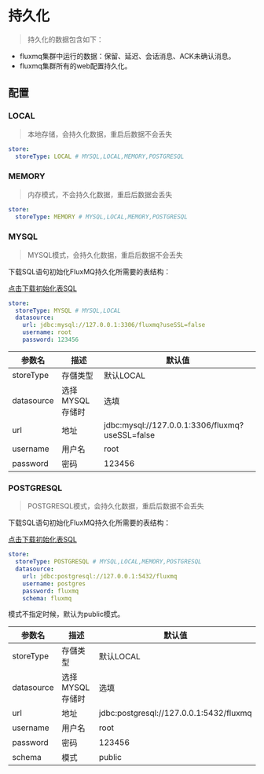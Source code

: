 # 持久化

> 持久化的数据包含如下：

- fluxmq集群中运行的数据：保留、延迟、会话消息、ACK未确认消息。
- fluxmq集群所有的web配置持久化。

## 配置


### LOCAL
> 本地存储，会持久化数据，重启后数据不会丢失
```yaml
store:
  storeType: LOCAL # MYSQL,LOCAL,MEMORY,POSTGRESQL
```

### MEMORY
> 内存模式，不会持久化数据，重启后数据会丢失

```yaml
store:
  storeType: MEMORY # MYSQL,LOCAL,MEMORY,POSTGRESQL
```


### MYSQL
> MYSQL模式，会持久化数据，重启后数据不会丢失

下载SQL语句初始化FluxMQ持久化所需要的表结构：

[点击下载初始化表SQL](https://fluxmq.obs.cn-east-3.myhuaweicloud.com/fluxmq-2.0.9-MYSQL.sql)


```yaml
store:
  storeType: MYSQL # MYSQL,LOCAL
  datasource:
    url: jdbc:mysql://127.0.0.1:3306/fluxmq?useSSL=false
    username: root
    password: 123456
```
<div class="table-2">

| 参数名        | 描述         | 默认值                                              |
|------------|------------|--------------------------------------------------|
| storeType  | 存儲类型       | 默认LOCAL                                          |
| datasource | 选择MYSQL存储时 | 选填                                               |
| url        | 地址         | jdbc:mysql://127.0.0.1:3306/fluxmq?useSSL=false |
| username   | 用户名        | root                                             |
| password   | 密码         | 123456                                           |

</div>

### POSTGRESQL
> POSTGRESQL模式，会持久化数据，重启后数据不会丢失

下载SQL语句初始化FluxMQ持久化所需要的表结构：

[点击下载初始化表SQL](https://fluxmq.obs.cn-east-3.myhuaweicloud.com/fluxmq-2.0.9-PG.sql)

```yaml
store:
  storeType: POSTGRESQL # MYSQL,LOCAL,MEMORY,POSTGRESQL
  datasource:
    url: jdbc:postgresql://127.0.0.1:5432/fluxmq
    username: postgres
    password: fluxmq
    schema: fluxmq
```
模式不指定时候，默认为public模式。

<div class="table-2">

| 参数名        | 描述         | 默认值                                             |
|------------|------------|-------------------------------------------------|
| storeType  | 存儲类型       | 默认LOCAL                                         |
| datasource | 选择MYSQL存储时 | 选填                                              |
| url        | 地址         | jdbc:postgresql://127.0.0.1:5432/fluxmq |
| username   | 用户名        | root                                            |
| password   | 密码         | 123456                                          |
| schema     | 模式         | public                                          |

</div>
